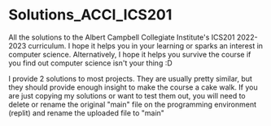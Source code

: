 # Solutions_ACCI_ICS201
All the solutions to the Albert Campbell Collegiate Institute's ICS201 2022-2023 curriculum.
I hope it helps you in your learning or sparks an interest in computer science.
Alternatively, I hope it helps you survive the course if you find out computer science isn't your thing :D

I provide 2 solutions to most projects. They are usually pretty similar, but they should provide enough insight to make the course a cake walk.
If you are just copying my solutions or want to test them out, you will need to delete or rename the original "main" file on the programming environment (replit) and rename the uploaded file to "main"
